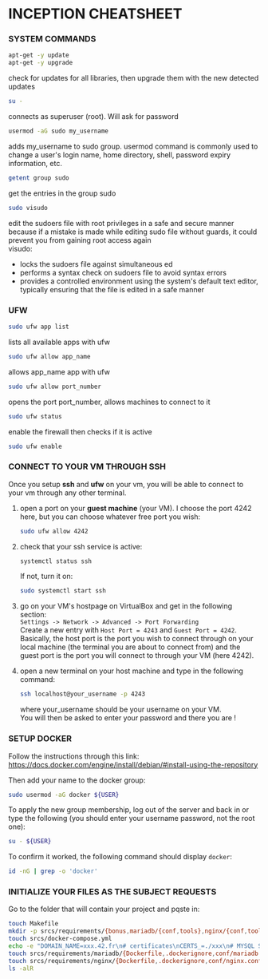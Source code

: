 # INCEPTION CHEATSHEET

### SYSTEM COMMANDS

``` bash
apt-get -y update
apt-get -y upgrade
```
check for updates for all libraries, then upgrade them with the new detected updates

``` bash
su -
```
connects as superuser (root). Will ask for password

``` bash
usermod -aG sudo my_username
```
adds my_username to sudo group.
usermod command is commonly used to change a user's login name, home directory, shell, password expiry information, etc.

``` bash
getent group sudo
```
get the entries in the group sudo

``` bash
sudo visudo
```
edit the sudoers file with root privileges in a safe and secure manner because if a mistake is made while editing sudo file without guards, it could prevent you from gaining root access again  
visudo:
- locks the sudoers file against simultaneous ed
- performs a syntax check on sudoers file to avoid syntax errors
- provides a controlled environment using the system's default text editor, typically ensuring that the file is edited in a safe manner  
  
### UFW

``` bash
sudo ufw app list
```
lists all available apps with ufw

``` bash
sudo ufw allow app_name
```
allows app_name app with ufw

``` bash
sudo ufw allow port_number
```
opens the port port_number, allows machines to connect to it

``` bash
sudo ufw status
```
enable the firewall then checks if it is active

``` bash
sudo ufw enable
```


### CONNECT TO YOUR VM THROUGH SSH

Once you setup **ssh** and **ufw** on your vm, you will be able to connect to your vm through any other terminal.

1. open a port on your **guest machine** (your VM). I choose the port 4242 here, but you can choose whatever free port you wish:
    ``` bash
    sudo ufw allow 4242
    ```

2. check that your ssh service is active:
    ``` bash
    systemctl status ssh
    ```

    If not, turn it on:
    ```bash
    sudo systemctl start ssh
    ```

3. go on your VM's hostpage on VirtualBox and get in the following section:  
    ```Settings -> Network -> Advanced -> Port Forwarding ```  
Create a new entry with ```Host Port = 4243``` and ```Guest Port = 4242```.  
Basically, the host port is the port you wish to connect through on your local machine (the terminal you are about to connect from) and the guest port is the port you will connect to through your VM (here 4242).

4. open a new terminal on your host machine and type in the following command:
    ```bash
    ssh localhost@your_username -p 4243
    ```  
    where your_username should be your username on your VM.  
    You will then be asked to enter your password and there you are !

### SETUP DOCKER

Follow the instructions through this link: https://docs.docker.com/engine/install/debian/#install-using-the-repository

Then add your name to the docker group:
```bash
sudo usermod -aG docker ${USER}
```
To apply the new group membership, log out of the server and back in or type the following (you should enter your username password, not the root one):
```bash
su - ${USER}
```

To confirm it worked, the following command should display ```docker```:
```bash
id -nG | grep -o 'docker'
```

### INITIALIZE YOUR FILES AS THE SUBJECT REQUESTS

Go to the folder that will contain your project and pqste in:
```bash
touch Makefile
mkdir -p srcs/requirements/{bonus,mariadb/{conf,tools},nginx/{conf,tools},wordpress/{conf,tools},tools}
touch srcs/docker-compose.yml
echo -e "DOMAIN_NAME=xxx.42.fr\n# certificates\nCERTS_=./xxx\n# MYSQL SETUP\nMYSQL_ROOT_PASSWORD=xxx\nMYSQL_USER=xxx\nMYSQL_PASSWORD=xxx" > srcs/.env
touch srcs/requirements/mariadb/{Dockerfile,.dockerignore,conf/mariadb.conf}
touch srcs/requirements/nginx/{Dockerfile,.dockerignore,conf/nginx.conf}
ls -alR
```